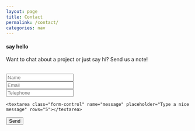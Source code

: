 ```yaml
---
layout: page
title: Contact
permalink: /contact/
categories: nav
---
```


<div class="">
  <h4>say hello</h4>
  <p>Want to chat about a project or just say hi? Send us a note!</p><br>

<form class="col-sm-10 col-md-12 contact" action="http://getsimpleform.com/messages?form_api_token=ed716dc5a03aa8c84d659d595fd6ed31" method="post">
    <!-- the redirect_to is optional, the form will redirect to the referrer on submission -->
    <input type='hidden' name='redirect_to' value='{{site.baseurl}}/thank-you-come-again/' />
    <!-- all your input fields here.... -->
    <div class="form-group">
      <input type="text" class="form-control required" name="name" placeholder="Name">
    </div>
    <div class="form-group">
      <input type="text" class="form-control required" name="email" placeholder="Email">
    </div>
     <div class="form-group">
      <input type="text" class="form-control" name="tel" placeholder="Telephone">
    </div>
    <div class="form-group">

    <textarea class="form-control" name="message" placeholder="Type a nice message" rows="5"></textarea>
</div>
<input type='submit' value='Send'/>
</form>
    
<p id="error"></p>
</div>